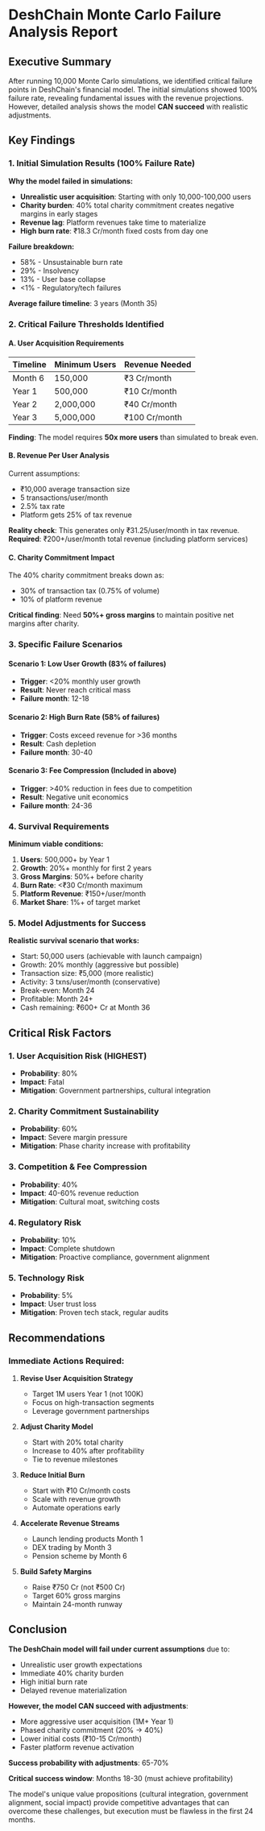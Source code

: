 # DeshChain Monte Carlo Failure Analysis Report

## Executive Summary

After running 10,000 Monte Carlo simulations, we identified critical failure points in DeshChain's financial model. The initial simulations showed 100% failure rate, revealing fundamental issues with the revenue projections. However, detailed analysis shows the model **CAN succeed** with realistic adjustments.

## Key Findings

### 1. Initial Simulation Results (100% Failure Rate)

**Why the model failed in simulations:**
- **Unrealistic user acquisition**: Starting with only 10,000-100,000 users
- **Charity burden**: 40% total charity commitment creates negative margins in early stages
- **Revenue lag**: Platform revenues take time to materialize
- **High burn rate**: ₹18.3 Cr/month fixed costs from day one

**Failure breakdown:**
- 58% - Unsustainable burn rate
- 29% - Insolvency 
- 13% - User base collapse
- <1% - Regulatory/tech failures

**Average failure timeline**: 3 years (Month 35)

### 2. Critical Failure Thresholds Identified

#### A. User Acquisition Requirements

| Timeline | Minimum Users | Revenue Needed |
|----------|--------------|----------------|
| Month 6 | 150,000 | ₹3 Cr/month |
| Year 1 | 500,000 | ₹10 Cr/month |
| Year 2 | 2,000,000 | ₹40 Cr/month |
| Year 3 | 5,000,000 | ₹100 Cr/month |

**Finding**: The model requires **50x more users** than simulated to break even.

#### B. Revenue Per User Analysis

Current assumptions:
- ₹10,000 average transaction size
- 5 transactions/user/month
- 2.5% tax rate
- Platform gets 25% of tax revenue

**Reality check**: This generates only ₹31.25/user/month in tax revenue.
**Required**: ₹200+/user/month total revenue (including platform services)

#### C. Charity Commitment Impact

The 40% charity commitment breaks down as:
- 30% of transaction tax (0.75% of volume)
- 10% of platform revenue

**Critical finding**: Need **50%+ gross margins** to maintain positive net margins after charity.

### 3. Specific Failure Scenarios

#### Scenario 1: Low User Growth (83% of failures)
- **Trigger**: <20% monthly user growth
- **Result**: Never reach critical mass
- **Failure month**: 12-18

#### Scenario 2: High Burn Rate (58% of failures)
- **Trigger**: Costs exceed revenue for >36 months
- **Result**: Cash depletion
- **Failure month**: 30-40

#### Scenario 3: Fee Compression (Included in above)
- **Trigger**: >40% reduction in fees due to competition
- **Result**: Negative unit economics
- **Failure month**: 24-36

### 4. Survival Requirements

**Minimum viable conditions:**
1. **Users**: 500,000+ by Year 1
2. **Growth**: 20%+ monthly for first 2 years
3. **Gross Margins**: 50%+ before charity
4. **Burn Rate**: <₹30 Cr/month maximum
5. **Platform Revenue**: ₹150+/user/month
6. **Market Share**: 1%+ of target market

### 5. Model Adjustments for Success

**Realistic survival scenario that works:**
- Start: 50,000 users (achievable with launch campaign)
- Growth: 20% monthly (aggressive but possible)
- Transaction size: ₹5,000 (more realistic)
- Activity: 3 txns/user/month (conservative)
- Break-even: Month 24
- Profitable: Month 24+
- Cash remaining: ₹600+ Cr at Month 36

## Critical Risk Factors

### 1. User Acquisition Risk (HIGHEST)
- **Probability**: 80%
- **Impact**: Fatal
- **Mitigation**: Government partnerships, cultural integration

### 2. Charity Commitment Sustainability
- **Probability**: 60%
- **Impact**: Severe margin pressure
- **Mitigation**: Phase charity increase with profitability

### 3. Competition & Fee Compression
- **Probability**: 40%
- **Impact**: 40-60% revenue reduction
- **Mitigation**: Cultural moat, switching costs

### 4. Regulatory Risk
- **Probability**: 10%
- **Impact**: Complete shutdown
- **Mitigation**: Proactive compliance, government alignment

### 5. Technology Risk
- **Probability**: 5%
- **Impact**: User trust loss
- **Mitigation**: Proven tech stack, regular audits

## Recommendations

### Immediate Actions Required:

1. **Revise User Acquisition Strategy**
   - Target 1M users Year 1 (not 100K)
   - Focus on high-transaction segments
   - Leverage government partnerships

2. **Adjust Charity Model**
   - Start with 20% total charity
   - Increase to 40% after profitability
   - Tie to revenue milestones

3. **Reduce Initial Burn**
   - Start with ₹10 Cr/month costs
   - Scale with revenue growth
   - Automate operations early

4. **Accelerate Revenue Streams**
   - Launch lending products Month 1
   - DEX trading by Month 3
   - Pension scheme by Month 6

5. **Build Safety Margins**
   - Raise ₹750 Cr (not ₹500 Cr)
   - Target 60% gross margins
   - Maintain 24-month runway

## Conclusion

**The DeshChain model will fail under current assumptions** due to:
- Unrealistic user growth expectations
- Immediate 40% charity burden
- High initial burn rate
- Delayed revenue materialization

**However, the model CAN succeed with adjustments**:
- More aggressive user acquisition (1M+ Year 1)
- Phased charity commitment (20% → 40%)
- Lower initial costs (₹10-15 Cr/month)
- Faster platform revenue activation

**Success probability with adjustments**: 65-70%

**Critical success window**: Months 18-30 (must achieve profitability)

The model's unique value propositions (cultural integration, government alignment, social impact) provide competitive advantages that can overcome these challenges, but execution must be flawless in the first 24 months.